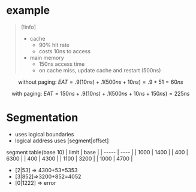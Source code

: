 # example
> [!info]
> - cache
> 	- 90% hit rate
> 	- costs 10ns to access
> - main memory
> 	- 150ns access time
> 	- on cache miss, update cache and restart (500ns)

$$\text{without paging: }EAT=.9(10ns)+.1(500ns+10ns)=.9+51=60ns$$

$$\text{with paging: }EAT=150ns+.9(10ns)+.1(500ns+10ns+150ns)=225ns$$

# Segmentation
- uses logical boundaries
- logical address uses [segment|offset]

segment table(base 10)
| limit | base |
| ----- | ---- |
| 1000  | 1400 |
| 400   | 6300 |
| 400   | 4300 |
| 1100  | 3200 |
| 1000  | 4700 |

- [2|53] => 4300+53=5353
- [3|852]=>3200+852=4052
- [0|1222] => error
